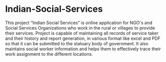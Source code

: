 # Indian-Social-Services
This project “Indian Social Services” is online application for NGO's and Social Services Organizations who work in the rural or villages to provide their services.
Project is capable of maintaining all records of service taker and their history and report generation, in various format like excel and PDF so that it can be submitted to the statuary body of government. It also maintains social worker information and helps them to effectively trace their work assignment to the different locations.
